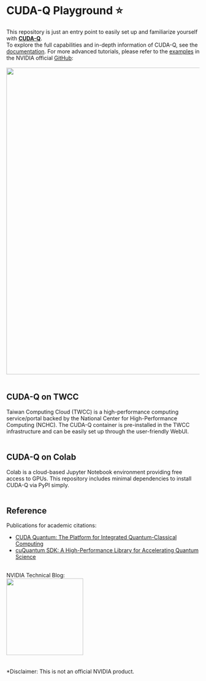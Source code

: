 # CUDA-Q Playground ⭐


This repository is just an entry point to easily set up and familiarize yourself with [**CUDA-Q**](https://developer.nvidia.com/cuda-q).
<br>
To explore the full capabilities and in-depth information of CUDA-Q, see the [documentation](https://nvidia.github.io/cuda-quantum/latest/index.html).
For more advanced tutorials, please refer to the [examples](https://github.com/NVIDIA/cuda-quantum/tree/main/docs/sphinx/examples/python) in the NVIDIA official [GitHub](https://github.com/NVIDIA/cuda-quantum/):
<br>
<br>
<img src="https://github.com/Squirtle007/CUDA-Q/assets/66664309/9c2a0adb-da36-4628-b122-26ba07cf49cb" width="800">
<br>
<br>
## CUDA-Q on TWCC
Taiwan Computing Cloud (TWCC) is a high-performance computing service/portal backed by the National Center for High-Performance Computing (NCHC). The CUDA-Q container is pre-installed in the TWCC infrastructure and can be easily set up through the user-friendly WebUI.
<br>
<br>
## CUDA-Q on Colab
Colab is a cloud-based Jupyter Notebook environment providing free access to GPUs. This repository includes minimal dependencies to install CUDA-Q via PyPI simply.
<br>
<br>
## Reference
Publications for academic citations:
- [CUDA Quantum: The Platform for Integrated Quantum-Classical Computing](https://ieeexplore.ieee.org/abstract/document/10247886)
- [cuQuantum SDK: A High-Performance Library for Accelerating Quantum Science](https://ieeexplore.ieee.org/document/10313722)
<br>
NVIDIA Technical Blog:
<br>
<img src="https://github.com/Squirtle007/CUDA-Q/assets/66664309/698a55f6-0c90-4800-bd96-71f65627d53a" width="200">
<br>
<br>
<br>
*Disclaimer: This is not an official NVIDIA product.
